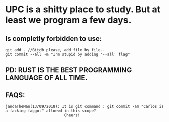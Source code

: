 # UPC is a shitty place to study. But at least we program a few days.

## **Is completly forbidden to use:**
```
git add . //Bitch please, add file by file..
git commit --all -m "I'm stupid by adding '--all' flag"
```

## **PD: RUST IS THE BEST PROGRAMMING LANGUAGE OF ALL TIME.**

## **FAQS:**
```
jandaTheMan(13/09/2018): It is git command : git commit -am "Carlos is a facking faggot" alloewd in this scope? 
                          Cheers!
```
